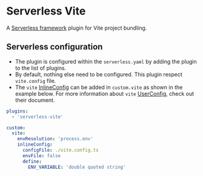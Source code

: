 # Serverless Vite

A [Serverless framework](https://www.serverless.com) plugin for Vite project bundling.

## Serverless configuration

- The plugin is configured within the `serverless.yaml` by adding the plugin to the list of plugins.
- By default, nothing else need to be configured. This plugin respect `vite.config` file.
- The `vite` [InlineConfig](https://vitejs.dev/guide/api-javascript.html#inlineconfig) can be added in `custom.vite` as shown in the example below. For more information about `vite` [UserConfig](https://vitejs.dev/config/), check out their document.

```yaml
plugins:
  - 'serverless-vite'

custom:
  vite:
    envResolution: 'process.env'
    inlineConfig:
      configFile: ./vite.config.ts
      envFile: false
      define:
        ENV_VARIABLE: 'double quoted string'
```
